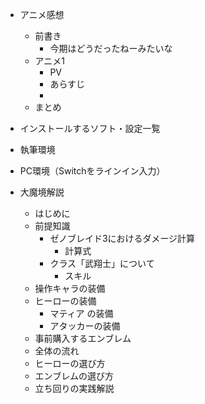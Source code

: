 - アニメ感想
  - 前書き
    - 今期はどうだったねーみたいな
  - アニメ1
    - PV
    - あらすじ
    - 
  - まとめ

- インストールするソフト・設定一覧

- 執筆環境

- PC環境（Switchをラインイン入力）

- 大魔境解説
  - はじめに
  - 前提知識
    - ゼノブレイド3におけるダメージ計算
      - 計算式
    - クラス「武翔士」について
      - スキル
  - 操作キャラの装備
  - ヒーローの装備
    - マティア の装備
    - アタッカーの装備
  - 事前購入するエンブレム
  - 全体の流れ
  - ヒーローの選び方
  - エンブレムの選び方
  - 立ち回りの実践解説
